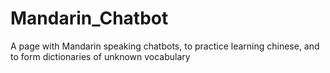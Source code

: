 # Mandarin_Chatbot
A page with Mandarin speaking chatbots, to practice learning chinese, and to form dictionaries of unknown vocabulary
